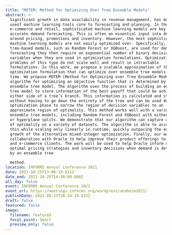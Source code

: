 ```yaml
---
title: "MOTEM: Method for Optimizing Over Tree Ensemble Models"
abstract: >-
  Significant growth in data availability in revenue management, has made the
  useof machine learning tools core to forecasting and planning. In the case of
  e-commerce and retail, sophisticated machine learning models are key to
  accurate demand forecasting. This is often an essential input into decisions
  around pricing, promotions and inventory. However, the most sophisticated
  machine learning models are not easily optimized over. Specifically, when
  tree-based models, such as Random Forest or XGBoost, are used for demand
  forecasting they then require an exponential number of binary decision
  variables when they are used in optimization formulations. Optimization
  problems of this type do not scale well and result in intractable
  formulations. In this work, we propose a scalable approximation of the revenue
  optimization formulation that can optimize over ensemble tree models in linear
  time. We propose MOTEM (Method for Optimizing over Tree Ensemble Models), an
  algorithm for optimizing an objective function that is determined by an
  ensemble tree model. The algorithm uses the process of building an ensemble
  tree model to store information of the best payoff that could be achieved on
  either side of a tree’s branch. This information is calculated and stored
  without having to go down the entirety of the tree and can be used during the
  optimization phase to narrow the region of decision variables to an
  approximate region of optimality. This method works well with a variety of
  ensemble tree models, including Random Forest and XGBoost with either parallel
  or hyperplane splits. We demonstrate that our algorithm can capture over 90%
  of optimality on a variety of datasets. The algorithm is able to accomplish
  this while scaling only linearly in runtime, quickly outpacing the exponential
  growth of the alternative mixed-integer optimization. Finally, our work is in
  collaboration with Oracle to help improve their product offerings to retail
  and e-commerce clients. The work will be used to help Oracle inform clients on
  optimal pricing strategies and inventory decisions when demand is determined
  by an ensemble tree

  method.
location: INFORMS Annual Conference 2021
date: 2021-10-25T13:00:19.811Z
date_end: 2021-10-25T14:30:00.000Z
all_day: false
event: INFORMS Annual Conference 2021
event_url: https://meetings.informs.org/wordpress/anaheim2021/
publishDate: 2022-08-23T20:34:19.833Z
draft: false
featured: false
image:
  filename: featured
  focal_point: Smart
  preview_only: false
---
```

